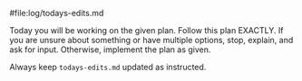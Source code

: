 #file:log/todays-edits.md

Today you will be working on the given plan. Follow this plan EXACTLY. If you are unsure about something or have multiple options, stop, explain, and ask for input. Otherwise, implement the plan as given.

Always keep `todays-edits.md` updated as instructed.